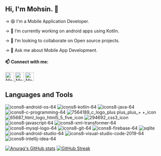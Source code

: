 ## Hi, I'm Mohsin. 👋

-> 😄 I'm a Mobile Application Developer.

-> 🌱 I’m currently working on android apps using Kotlin.

-> 👯 I’m looking to collaborate on Open source projects.

-> 💬 Ask me about Mobile App Development.

#### 📫 Connect with me:   
  <a href="https://www.linkedin.com/in/mohsin-ali-9549a31a9/" target="_blank">
  <img alt= "Mohsin | LinkedIn" width="28px" src="https://user-images.githubusercontent.com/95999134/153262267-ba18e1af-834f-4867-9021-26f27183d2ac.png" />
  </a>
  <a href="https://twitter.com/Mohsin_0899" target="_blank">
  <img alt="Mohsin Ali | Twitter" width="28px" src="https://raw.githubusercontent.com/anuraghazra/anuraghazra/master/assets/twitter.svg" />
  </a>
  <a href="mailto:mohsin.saifi98@gmail.com" target="_blank">
  <img alt= "Mohsin | Gmail" width="28px" src="https://user-images.githubusercontent.com/95999134/153264363-eb53200b-a3ea-42b7-b772-f28b51f00842.png" />
  </a>

## Languages and Tools
![icons8-android-os-64](https://user-images.githubusercontent.com/95999134/152684680-10d2d0d1-7625-4cbc-b8df-0d018d659ce1.png)
![icons8-kotlin-64](https://user-images.githubusercontent.com/95999134/152684785-a0adb8d5-5964-4067-8d8e-e63ac45915bf.png)
![icons8-java-64](https://user-images.githubusercontent.com/95999134/152684513-bee59b2b-5ffb-4b81-9297-9d7512478585.png)
![icons8-c-programming-64](https://user-images.githubusercontent.com/95999134/152684596-47be32d9-070a-4c9a-9005-fdcb5914860e.png)
![7564189_c_logo_plus plus_plus_+ +_icon](https://user-images.githubusercontent.com/95999134/152684027-6a44eb07-cf0c-497e-b239-34705a459d55.png)
![65687_html_logo_html5_5_five_icon](https://user-images.githubusercontent.com/95999134/152683899-82e41454-7c9f-453a-b068-3f4dbbec363e.png)
![294692_css3_icon](https://user-images.githubusercontent.com/95999134/152683955-b9d59bff-e3aa-46a3-8d24-85012087f099.png)
![icons8-javascript-64](https://user-images.githubusercontent.com/95999134/152684647-e2b13178-fcda-4de4-80ac-bf8f5c5ec9f3.png)
![icons8-xml-transformer-64](https://user-images.githubusercontent.com/95999134/161126362-81112349-a143-4e75-8513-e283dca44bcc.png)
![icons8-mysql-logo-64](https://user-images.githubusercontent.com/95999134/152684736-7659fc69-9269-4de9-a292-51efb3238140.png)
![icons8-git-64](https://user-images.githubusercontent.com/95999134/155735003-8404e73b-4d85-4f4b-8487-be30f12714ac.png)
![icons8-firebase-64](https://user-images.githubusercontent.com/95999134/166735410-3319ca42-3381-4dab-9161-dba3302626a7.png)
![sqlite](https://user-images.githubusercontent.com/95999134/155853575-2af3759c-9ced-4620-aef5-6350305b7cbc.png)
![icons8-android-studio-64](https://user-images.githubusercontent.com/95999134/152685037-39d5edfc-4a16-462f-845b-5be604ab73c5.png)
![icons8-visual-studio-code-2019-64](https://user-images.githubusercontent.com/95999134/152684843-9afd18e8-da1f-436b-91cc-ac6e34576885.png)
![icons8-intellij-idea-64](https://user-images.githubusercontent.com/95999134/153581286-a2c75f9f-8257-461d-8cdd-12077ac061c6.png)



[![Anurag's GitHub stats](https://github-readme-stats.vercel.app/api?username=MohsinAli0899&count_private=true&theme=dark&show_icons=true&include_all_commits)](https://github.com/anuraghazra/github-readme-stats)
[![GitHub Streak](https://github-readme-streak-stats.herokuapp.com/?user=MohsinAli0899&theme=dark)](https://git.io/streak-stats)

<!--
**MohsinAli0899/Mohsinali0899** is a ✨ _special_ ✨ repository because its `README.md` (this file) appears on your GitHub profile.



- 🔭 I’m currently working on ...
- 🌱 I’m currently learning ...
- 👯 I’m looking to collaborate on ...
- 🤔 I’m looking for help with ...
- 💬 Ask me about ...
- 📫 How to reach me: 
- 😄 Pronouns: ...
- ⚡ Fun fact: ...
->
